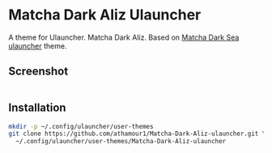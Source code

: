 # Matcha Dark Aliz Ulauncher

A theme for Ulauncher. Matcha Dark Aliz. Based on [Matcha Dark Sea ulauncher](https://github.com/athamour1/Matcha-Dark-Sea-ulauncher) theme. 

## Screenshot
![]()

## Installation

```sh
mkdir -p ~/.config/ulauncher/user-themes
git clone https://github.com/athamour1/Matcha-Dark-Aliz-ulauncher.git \
  ~/.config/ulauncher/user-themes/Matcha-Dark-Aliz-ulauncher
```
